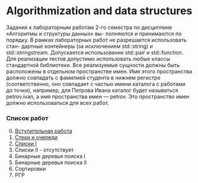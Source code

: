 # Algorithmization and data structures

Задания к лабораторным работам 2-го семестра по дисциплине «Алгоритмы и структуры данных» вы-
полняются и принимаются по порядку. В рамках лабораторных работ не разрешается использовать стан-
дартные контейнеры (за исключением std::string) и std::stringstream. Допускается использование
std::pair и std::function. Для реализации тестов допустимо использовать любые классы стандартной
библиотеки.
Все реализуемые сущности должны быть расположены в отдельном пространстве имен. Имя этого
пространства должно совпадать с фамилией студента в нижнем регистре (соответственно, оно совпадает
с частью имени каталога с работами до точки), например, для Петрова Ивана каталог будет называться
petrov.ivan, а имя пространства имен — petrov. Это пространство имен должно использоваться для всех
работ.

### Список работ
0. [Вступительная работа](https://github.com/urlagushka/polytech-labs/tree/main/aisd/S0#readme)
1. [Стеки и очереди](https://github.com/urlagushka/polytech-labs/tree/main/aisd/S1#readme)
2. [Списки I](https://github.com/urlagushka/polytech-labs/tree/main/aisd/S2#readme)
3. Списки II - отсутствует
4. Бинарные деревья поиска I
5. Бинарные деревья поиска II
6. Сортировки
7. РГР
